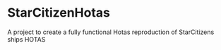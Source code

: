 # StarCitizenHotas
A project to create a fully functional Hotas reproduction of StarCitizens ships HOTAS
